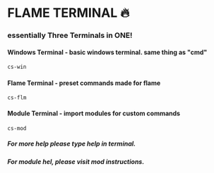 # FLAME TERMINAL 🔥

### essentially Three Terminals in ONE!

#### Windows Terminal -  basic windows terminal. same thing as "cmd"
```cmd
cs-win
```

#### Flame Terminal - preset commands made for flame
```
cs-flm
```

#### Module Terminal - import modules for custom commands
```
cs-mod
```

##### For more help please type help in terminal.
##### For module hel, please visit mod instructions.

